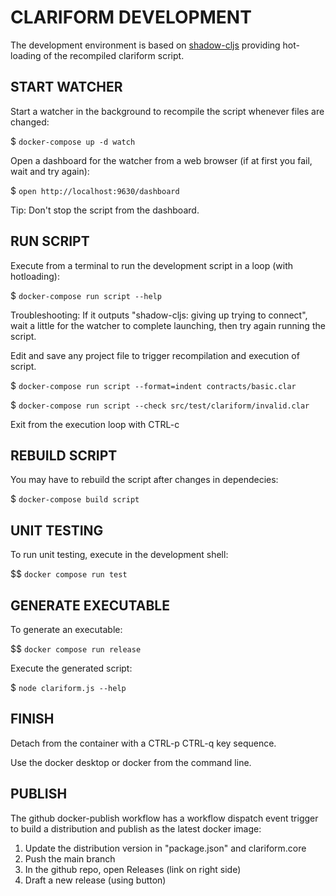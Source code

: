 # CLARIFORM DEVELOPMENT

The development environment is based on [shadow-cljs](https://github.com/thheller/shadow-cljs)
providing hot-loading of the recompiled clariform script.

## START WATCHER

Start a watcher in the background to recompile the script whenever files are changed:

$ `docker-compose up -d watch`

Open a dashboard for the watcher from a web browser (if at first you fail, wait and try again):

$ `open http://localhost:9630/dashboard`

Tip: Don't stop the script from the dashboard.

## RUN SCRIPT

Execute from a terminal to run the development script in a loop (with hotloading):

$ `docker-compose run script --help`

Troubleshooting: If it outputs "shadow-cljs: giving up trying to connect", wait 
a little for the watcher to complete launching, then try again running the script. 

Edit and save any project file to trigger recompilation and execution of script.

$ `docker-compose run script --format=indent contracts/basic.clar`

$ `docker-compose run script --check src/test/clariform/invalid.clar`

Exit from the execution loop with CTRL-c

## REBUILD SCRIPT 

You may have to rebuild the script after changes in dependecies:

$ `docker-compose build script`

## UNIT TESTING 

To run unit testing, execute in the development shell:

$$ `docker compose run test`

## GENERATE EXECUTABLE

To generate an executable:

$$ `docker compose run release`

Execute the generated script:

$ `node clariform.js --help`

## FINISH

Detach from the container with a CTRL-p CTRL-q key sequence.

Use the docker desktop or docker from the command line.

## PUBLISH 

The github docker-publish workflow has a workflow dispatch event trigger 
to build a distribution and publish as the latest docker image:

1. Update the distribution version in "package.json" and clariform.core
2. Push the main branch
3. In the github repo, open Releases (link on right side)
4. Draft a new release (using button)


